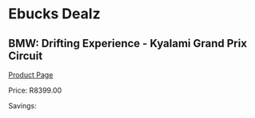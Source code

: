 
# Ebucks Dealz
## BMW: Drifting Experience - Kyalami Grand Prix Circuit
[Product Page](https://www.ebucks.com/web/shop/productSelected.do?prodId=356443530&catId=322194323)

Price: R8399.00

Savings: 


	